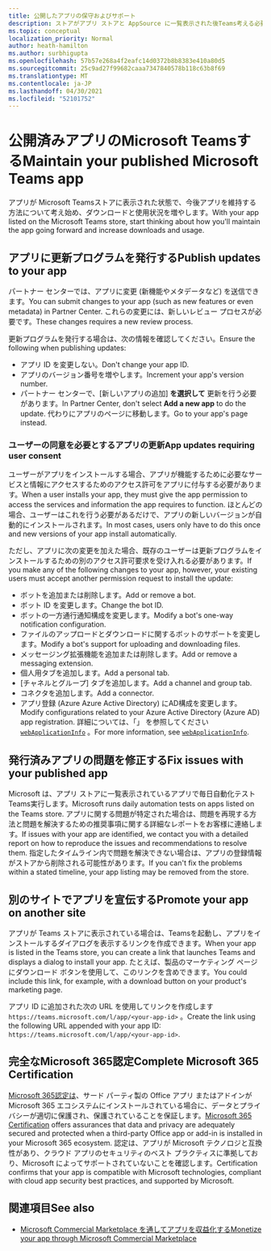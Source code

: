 ```yaml
---
title: 公開したアプリの保守およびサポート
description: ストアがアプリ ストアと AppSource に一覧表示された後Teams考える必要があります。
ms.topic: conceptual
localization_priority: Normal
author: heath-hamilton
ms.author: surbhigupta
ms.openlocfilehash: 57b57e268a4f2eafc14d0372b8b8383e410a80d5
ms.sourcegitcommit: 25c9ad27f99682caaa7347840578b118c63b8f69
ms.translationtype: MT
ms.contentlocale: ja-JP
ms.lasthandoff: 04/30/2021
ms.locfileid: "52101752"
---
```

# <a name="maintain-your-published-microsoft-teams-app"></a><span data-ttu-id="c0dba-103">公開済みアプリのMicrosoft Teamsする</span><span class="sxs-lookup"><span data-stu-id="c0dba-103">Maintain your published Microsoft Teams app</span></span>

<span data-ttu-id="c0dba-104">アプリが Microsoft Teamsストアに表示された状態で、今後アプリを維持する方法について考え始め、ダウンロードと使用状況を増やします。</span><span class="sxs-lookup"><span data-stu-id="c0dba-104">With your app listed on the Microsoft Teams store, start thinking about how you'll maintain the app going forward and increase downloads and usage.</span></span>

## <a name="publish-updates-to-your-app"></a><span data-ttu-id="c0dba-105">アプリに更新プログラムを発行する</span><span class="sxs-lookup"><span data-stu-id="c0dba-105">Publish updates to your app</span></span>

<span data-ttu-id="c0dba-106">パートナー センターでは、アプリに変更 (新機能やメタデータなど) を送信できます。</span><span class="sxs-lookup"><span data-stu-id="c0dba-106">You can submit changes to your app (such as new features or even metadata) in Partner Center.</span></span> <span data-ttu-id="c0dba-107">これらの変更には、新しいレビュー プロセスが必要です。</span><span class="sxs-lookup"><span data-stu-id="c0dba-107">These changes requires a new review process.</span></span>

<span data-ttu-id="c0dba-108">更新プログラムを発行する場合は、次の情報を確認してください。</span><span class="sxs-lookup"><span data-stu-id="c0dba-108">Ensure the following when publishing updates:</span></span>

* <span data-ttu-id="c0dba-109">アプリ ID を変更しない。</span><span class="sxs-lookup"><span data-stu-id="c0dba-109">Don't change your app ID.</span></span>
* <span data-ttu-id="c0dba-110">アプリのバージョン番号を増やします。</span><span class="sxs-lookup"><span data-stu-id="c0dba-110">Increment your app's version number.</span></span>
* <span data-ttu-id="c0dba-111">パートナー センターで、[新しいアプリの追加] **を選択して** 更新を行う必要があります。</span><span class="sxs-lookup"><span data-stu-id="c0dba-111">In Partner Center, don't select **Add a new app** to do the update.</span></span> <span data-ttu-id="c0dba-112">代わりにアプリのページに移動します。</span><span class="sxs-lookup"><span data-stu-id="c0dba-112">Go to your app's page instead.</span></span>

### <a name="app-updates-requiring-user-consent"></a><span data-ttu-id="c0dba-113">ユーザーの同意を必要とするアプリの更新</span><span class="sxs-lookup"><span data-stu-id="c0dba-113">App updates requiring user consent</span></span>

<span data-ttu-id="c0dba-114">ユーザーがアプリをインストールする場合、アプリが機能するために必要なサービスと情報にアクセスするためのアクセス許可をアプリに付与する必要があります。</span><span class="sxs-lookup"><span data-stu-id="c0dba-114">When a user installs your app, they must give the app permission to access the services and information the app requires to function.</span></span> <span data-ttu-id="c0dba-115">ほとんどの場合、ユーザーはこれを行う必要があるだけで、アプリの新しいバージョンが自動的にインストールされます。</span><span class="sxs-lookup"><span data-stu-id="c0dba-115">In most cases, users only have to do this once and new versions of your app install automatically.</span></span>

<span data-ttu-id="c0dba-116">ただし、アプリに次の変更を加えた場合、既存のユーザーは更新プログラムをインストールするための別のアクセス許可要求を受け入れる必要があります。</span><span class="sxs-lookup"><span data-stu-id="c0dba-116">If you make any of the following changes to your app, however, your existing users must accept another permission request to install the update:</span></span>

* <span data-ttu-id="c0dba-117">ボットを追加または削除します。</span><span class="sxs-lookup"><span data-stu-id="c0dba-117">Add or remove a bot.</span></span>
* <span data-ttu-id="c0dba-118">ボット ID を変更します。</span><span class="sxs-lookup"><span data-stu-id="c0dba-118">Change the bot ID.</span></span>
* <span data-ttu-id="c0dba-119">ボットの一方通行通知構成を変更します。</span><span class="sxs-lookup"><span data-stu-id="c0dba-119">Modify a bot's one-way notification configuration.</span></span>
* <span data-ttu-id="c0dba-120">ファイルのアップロードとダウンロードに関するボットのサポートを変更します。</span><span class="sxs-lookup"><span data-stu-id="c0dba-120">Modify a bot's support for uploading and downloading files.</span></span>
* <span data-ttu-id="c0dba-121">メッセージング拡張機能を追加または削除します。</span><span class="sxs-lookup"><span data-stu-id="c0dba-121">Add or remove a messaging extension.</span></span>
* <span data-ttu-id="c0dba-122">個人用タブを追加します。</span><span class="sxs-lookup"><span data-stu-id="c0dba-122">Add a personal tab.</span></span>
* <span data-ttu-id="c0dba-123">[チャネルとグループ] タブを追加します。</span><span class="sxs-lookup"><span data-stu-id="c0dba-123">Add a channel and group tab.</span></span>
* <span data-ttu-id="c0dba-124">コネクタを追加します。</span><span class="sxs-lookup"><span data-stu-id="c0dba-124">Add a connector.</span></span>
* <span data-ttu-id="c0dba-125">アプリ登録 (Azure Azure Active Directory) にAD構成を変更します。</span><span class="sxs-lookup"><span data-stu-id="c0dba-125">Modify configurations related to your Azure Active Directory (Azure AD) app registration.</span></span> <span data-ttu-id="c0dba-126">詳細については、「」 を参照してください [`webApplicationInfo`](~/resources/schema/manifest-schema.md#webapplicationinfo) 。</span><span class="sxs-lookup"><span data-stu-id="c0dba-126">For more information, see [`webApplicationInfo`](~/resources/schema/manifest-schema.md#webapplicationinfo).</span></span>

## <a name="fix-issues-with-your-published-app"></a><span data-ttu-id="c0dba-127">発行済みアプリの問題を修正する</span><span class="sxs-lookup"><span data-stu-id="c0dba-127">Fix issues with your published app</span></span>

<span data-ttu-id="c0dba-128">Microsoft は、アプリ ストアに一覧表示されているアプリで毎日自動化テストTeams実行します。</span><span class="sxs-lookup"><span data-stu-id="c0dba-128">Microsoft runs daily automation tests on apps listed on the Teams store.</span></span> <span data-ttu-id="c0dba-129">アプリに関する問題が特定された場合は、問題を再現する方法と問題を解決するための推奨事項に関する詳細なレポートをお客様に連絡します。</span><span class="sxs-lookup"><span data-stu-id="c0dba-129">If issues with your app are identified, we contact you with a detailed report on how to reproduce the issues and recommendations to resolve them.</span></span> <span data-ttu-id="c0dba-130">指定したタイムライン内で問題を解決できない場合は、アプリの登録情報がストアから削除される可能性があります。</span><span class="sxs-lookup"><span data-stu-id="c0dba-130">If you can't fix the problems within a stated timeline, your app listing may be removed from the store.</span></span>

## <a name="promote-your-app-on-another-site"></a><span data-ttu-id="c0dba-131">別のサイトでアプリを宣伝する</span><span class="sxs-lookup"><span data-stu-id="c0dba-131">Promote your app on another site</span></span>

<span data-ttu-id="c0dba-132">アプリが Teams ストアに表示されている場合は、Teamsを起動し、アプリをインストールするダイアログを表示するリンクを作成できます。</span><span class="sxs-lookup"><span data-stu-id="c0dba-132">When your app is listed in the Teams store, you can create a link that launches Teams and displays a dialog to install your app.</span></span> <span data-ttu-id="c0dba-133">たとえば、製品のマーケティング ページにダウンロード ボタンを使用して、このリンクを含めできます。</span><span class="sxs-lookup"><span data-stu-id="c0dba-133">You could include this link, for example, with a download button on your product's marketing page.</span></span>

<span data-ttu-id="c0dba-134">アプリ ID に追加された次の URL を使用してリンクを作成します `https://teams.microsoft.com/l/app/<your-app-id>` 。</span><span class="sxs-lookup"><span data-stu-id="c0dba-134">Create the link using the following URL appended with your app ID: `https://teams.microsoft.com/l/app/<your-app-id>`.</span></span>

## <a name="complete-microsoft-365-certification"></a><span data-ttu-id="c0dba-135">完全なMicrosoft 365認定</span><span class="sxs-lookup"><span data-stu-id="c0dba-135">Complete Microsoft 365 Certification</span></span>

<span data-ttu-id="c0dba-136">[Microsoft 365認定は](/microsoft-365-app-certification/docs/certification)、サード パーティ製の Office アプリ またはアドインが Microsoft 365 エコシステムにインストールされている場合に、データとプライバシーが適切に保護され、保護されていることを保証します。</span><span class="sxs-lookup"><span data-stu-id="c0dba-136">[Microsoft 365 Certification](/microsoft-365-app-certification/docs/certification) offers assurances that data and privacy are adequately secured and protected when a third-party Office app or add-in is installed in your Microsoft 365 ecosystem.</span></span> <span data-ttu-id="c0dba-137">認定は、アプリが Microsoft テクノロジと互換性があり、クラウド アプリのセキュリティのベスト プラクティスに準拠しており、Microsoft によってサポートされていないことを確認します。</span><span class="sxs-lookup"><span data-stu-id="c0dba-137">Certification confirms that your app is compatible with Microsoft technologies, compliant with cloud app security best practices, and supported by Microsoft.</span></span>

## <a name="see-also"></a><span data-ttu-id="c0dba-138">関連項目</span><span class="sxs-lookup"><span data-stu-id="c0dba-138">See also</span></span>

* [<span data-ttu-id="c0dba-139">Microsoft Commercial Marketplace を通してアプリを収益化する</span><span class="sxs-lookup"><span data-stu-id="c0dba-139">Monetize your app through Microsoft Commercial Marketplace</span></span>](/office/dev/store/monetize-addins-through-microsoft-commercial-marketplace)
